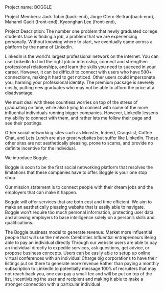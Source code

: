 Project name: BOGGLE

Project Members:
Jack Tobin (back-end),
Jorge Otero-Beltran(back-end),
Mahamil Gadit (front-end),
Kyeonghan Lee (front-end),

Project Description:
The number one problem that newly graduated college students face is finding a job, a problem that we are experiencing personally. Without knowing where to start, we eventually came across a platform by the name of LinkedIn.
 
LinkedIn is the world's largest professional network on the internet. You can use LinkedIn to find the right job or internship, connect and strengthen professional relationships, and learn the skills you need to succeed in your career. However, it can be difficult to connect with users who have 500+ connections, making it hard to get noticed. Other users could impersonate you, harming your professional identity. The premium package is severely costly, putting new graduates who may not be able to afford the price at a disadvantage.
 
We must deal with these countless worries on top of the stress of graduating on time, while also trying to connect with some of the more influential individuals running bigger companies. However, LinkedIn lessens my ability to connect with them, and rather lets me follow their page and see their postings.
 
Other social networking sites such as Monster, Indeed, Craigslist, Coffee Chat, and Lets Lunch are also great websites but suffer like LinkedIn. These other sites are not aesthetically pleasing, prone to scams, and provide no definite incentive for the individual.
 
We introduce Boggle.
 
Boggle is soon to be the first social networking platform that resolves the limitations that these companies have to offer. Boggle is your one stop shop.
 
Our mission statement is to connect people with their dream jobs and the employers that can make it happen.
 
Boggle will offer services that are both cost and time efficient. We aim to make an aesthetically pleasing website that is easily able to navigate. Boggle won’t require too much personal information, protecting user data and allowing employers to base intelligence solely on a person’s skills and qualifications.
 
The Boggle business model to generate revenue: 
Market more influential people that will use the network 
Celebrities 
Influential entrepreneurs 
Being able to pay an individual directly 
Through our website users are able to pay an individual directly to expedite services, ask questions, get advice, or propose business concepts. 
Users can be easily able to setup up online virtual conferences with an individual 
Charge big corporations to have their listings put on there to generate more revenue 
Rather than paying a monthly subscription to LinkedIn to potentially message 100’s of recruiters that may not reach back you, one can pay a small fee and will be put on top of the list, incentivizing the user and recipient and making it able to make a stronger connection with a particular individual

